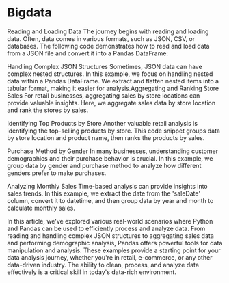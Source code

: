 # Bigdata
Reading and Loading Data
The journey begins with reading and loading data. Often, data comes in various formats, such as JSON, CSV, or databases. The following code demonstrates how to read and load data from a JSON file and convert it into a Pandas DataFrame:

Handling Complex JSON Structures
Sometimes, JSON data can have complex nested structures. In this example, we focus on handling nested data within a Pandas DataFrame. We extract and flatten nested items into a tabular format, making it easier for analysis.Aggregating and Ranking Store Sales
For retail businesses, aggregating sales by store locations can provide valuable insights. Here, we aggregate sales data by store location and rank the stores by sales.

Identifying Top Products by Store
Another valuable retail analysis is identifying the top-selling products by store. This code snippet groups data by store location and product name, then ranks the products by sales.

Purchase Method by Gender
In many businesses, understanding customer demographics and their purchase behavior is crucial. In this example, we group data by gender and purchase method to analyze how different genders prefer to make purchases.

Analyzing Monthly Sales
Time-based analysis can provide insights into sales trends. In this example, we extract the date from the 'saleDate' column, convert it to datetime, and then group data by year and month to calculate monthly sales.

In this article, we've explored various real-world scenarios where Python and Pandas can be used to efficiently process and analyze data. From reading and handling complex JSON structures to aggregating sales data and performing demographic analysis, Pandas offers powerful tools for data manipulation and analysis. These examples provide a starting point for your data analysis journey, whether you're in retail, e-commerce, or any other data-driven industry. The ability to clean, process, and analyze data effectively is a critical skill in today's data-rich environment.
